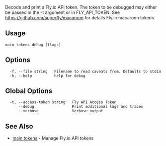 Decode and print a Fly.io API token. The token to be
				debugged may either be passed in the -t argument or in FLY_API_TOKEN.
				See https://github.com/superfly/macaroon for details Fly.io macaroon
				tokens.

## Usage
~~~
main tokens debug [flags]
~~~

## Options

~~~
  -f, --file string   Filename to read caveats from. Defaults to stdin
  -h, --help          help for debug
~~~

## Global Options

~~~
  -t, --access-token string   Fly API Access Token
      --debug                 Print additional logs and traces
      --verbose               Verbose output
~~~

## See Also

* [main tokens](/docs/flyctl/main-tokens/)	 - Manage Fly.io API tokens

